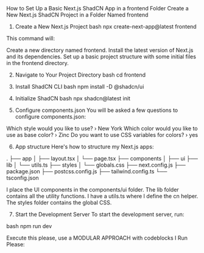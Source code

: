 <Instructions>
How to Set Up a Basic Next.js ShadCN App in a frontend Folder
Create a New Next.js ShadCN Project in a Folder Named frontend

1. Create a New Next.js Project
bash
npx create-next-app@latest frontend

This command will:

Create a new directory named frontend.
Install the latest version of Next.js and its dependencies.
Set up a basic project structure with some initial files in the frontend directory.

2. Navigate to Your Project Directory
bash
cd frontend

3. Install ShadCN CLI
bash
npm install -D @shadcn/ui

4. Initialize ShadCN
bash
npx shadcn@latest init

5. Configure components.json
You will be asked a few questions to configure components.json:

Which style would you like to use? › New York
Which color would you like to use as base color? › Zinc
Do you want to use CSS variables for colors? › yes

6. App structure
Here's how to structure my Next.js apps:

.
├── app
│   ├── layout.tsx
│   └── page.tsx
├── components
│   ├── ui
├── lib
│   └── utils.ts
├── styles
│   └── globals.css
├── next.config.js
├── package.json
├── postcss.config.js
├── tailwind.config.ts
└── tsconfig.json

I place the UI components in the components/ui folder.
The lib folder contains all the utility functions. I have a utils.ts where I define the cn helper.
The styles folder contains the global CSS.

7. Start the Development Server
To start the development server, run:

bash
npm run dev
</Instructions>

<Prompt>
Execute this please, use a MODULAR APPROACH with codeblocks I Run Please:
</Promt>